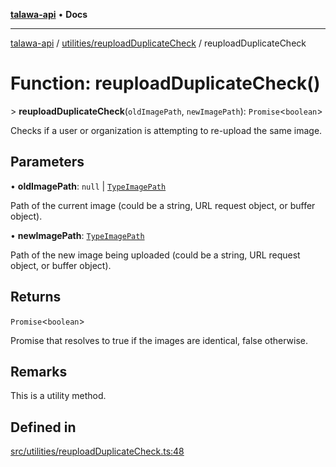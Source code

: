 [**talawa-api**](../../../README.md) • **Docs**

***

[talawa-api](../../../modules.md) / [utilities/reuploadDuplicateCheck](../README.md) / reuploadDuplicateCheck

# Function: reuploadDuplicateCheck()

\> **reuploadDuplicateCheck**(`oldImagePath`, `newImagePath`): `Promise`\<`boolean`\>

Checks if a user or organization is attempting to re-upload the same image.

## Parameters

• **oldImagePath**: `null` \| [`TypeImagePath`](../type-aliases/TypeImagePath.md)

Path of the current image (could be a string, URL request object, or buffer object).

• **newImagePath**: [`TypeImagePath`](../type-aliases/TypeImagePath.md)

Path of the new image being uploaded (could be a string, URL request object, or buffer object).

## Returns

`Promise`\<`boolean`\>

Promise that resolves to true if the images are identical, false otherwise.

## Remarks

This is a utility method.

## Defined in

[src/utilities/reuploadDuplicateCheck.ts:48](https://github.com/PalisadoesFoundation/talawa-api/blob/c952c7a3bfd4b8b910fbae10313f5402ade5a9d4/src/utilities/reuploadDuplicateCheck.ts#L48)
